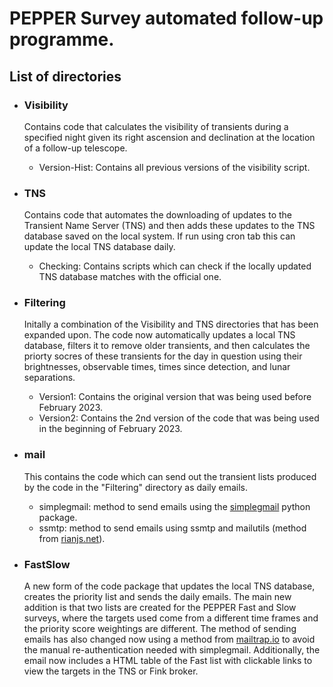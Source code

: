 # PEPPER Survey automated follow-up programme. 

## List of directories

- ### Visibility

    Contains code that calculates the visibility of transients during a specified night given its right ascension and declination at the location of a follow-up telescope.

  - Version-Hist: Contains all previous versions of the visibility script.


- ### TNS

    Contains code that automates the downloading of updates to the Transient Name Server (TNS) and then adds these updates to the TNS database saved on the local system. If run using cron tab this can update the local TNS database daily.

  - Checking: Contains scripts which can check if the locally updated TNS database matches with the official one.


- ### Filtering
    Initally a combination of the Visibility and TNS directories that has been expanded upon. The code now automatically updates a local TNS database, filters it to remove older transients, and then calculates the priorty socres of these transients for the day in question using their brightnesses, observable times, times since detection, and lunar separations.
  - Version1: Contains the original version that was being used before February 2023.
  - Version2: Contains the 2nd version of the code that was being used in the beginning of February 2023.


- ### mail

    This contains the code which can send out the transient lists produced by the code in the "Filtering" directory as daily emails.
  - simplegmail: method to send emails using the [simplegmail](https://github.com/jeremyephron/simplegmail) python package.
  - ssmtp: method to send emails using ssmtp and mailutils (method from [rianjs.net](https://rianjs.net/2013/08/send-email-from-linux-server-using-gmail-and-ubuntu-two-factor-authentication)).


- ### FastSlow
    A new form of the code package that updates the local TNS database, creates the priority list and sends the daily emails. The main new addition is that two lists are created for the PEPPER Fast and Slow surveys, where the targets used come from a different time frames and the priority score weightings are different. The method of sending emails has also changed now using a method from [mailtrap.io](https://mailtrap.io/blog/python-send-email-gmail/) to avoid the manual re-authentication needed with simplegmail. Additionally, the email now includes a HTML table of the Fast list with clickable links to view the targets in the TNS or Fink broker.
